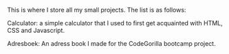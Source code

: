 This is where I store all my small projects. The list is as follows:

Calculator: a simple calculator that I used to first get acquainted with HTML, CSS and Javascript.

Adresboek: An adress book I made for the CodeGorilla bootcamp project.
